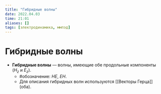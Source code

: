 ```yaml
---
title: "Гибридные волны"
date: 2022.04.03
time: 21:01
aliases: []
tags: [электродинамика, ммпэд]
---
```


# Гибридные волны

- **Гибридные волны** — волны, имеющие обе продольные компоненты $(H_z$ и $E_z$).
	- #обозначение: $HE$, $EH$.
	- Для описания гибридных волн используются [[Векторы Герца]] (оба).

